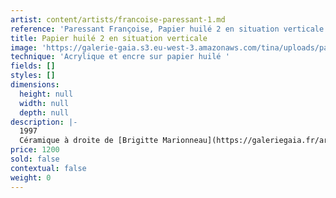 ```yaml
---
artist: content/artists/francoise-paressant-1.md
reference: 'Paressant Françoise, Papier huilé 2 en situation verticale'
title: Papier huilé 2 en situation verticale
image: 'https://galerie-gaia.s3.eu-west-3.amazonaws.com/tina/uploads/paressant-francoise/galerie-gaia-francoise-paressant-papier huilé 2 ES 70X50.jpg'
technique: 'Acrylique et encre sur papier huilé '
fields: []
styles: []
dimensions:
  height: null
  width: null
  depth: null
description: |-
  1997  
  Céramique à droite de [Brigitte Marionneau](https://galeriegaia.fr/artists/brigitte-marionneau/ "brigitte marioneau")
price: 1200
sold: false
contextual: false
weight: 0
---
```


